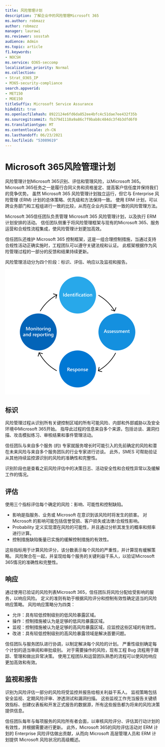 ```yaml
---
title: 风险管理计划
description: 了解企业中的风险管理Microsoft 365
ms.author: robmazz
author: robmazz
manager: laurawi
ms.reviewer: sosstah
audience: Admin
ms.topic: article
f1.keywords:
- NOCSH
ms.service: O365-seccomp
localization_priority: Normal
ms.collection:
- Strat_O365_IP
- M365-security-compliance
search.appverid:
- MET150
- MOE150
titleSuffix: Microsoft Service Assurance
hideEdit: true
ms.openlocfilehash: 8922124e6fd6da852ee4bfc4c51dae7ee432f35b
ms.sourcegitcommit: fb379d1110a9a86c7f9bab8c484dc3f4b3dfd6f0
ms.translationtype: MT
ms.contentlocale: zh-CN
ms.lasthandoff: 06/23/2021
ms.locfileid: "53089619"
---
```

# <a name="microsoft-365-risk-management-program"></a>Microsoft 365风险管理计划

风险管理计划Microsoft 365识别、评估和管理风险，以Microsoft 365。 Microsoft 365任务之一是履行合同义务和资格鉴定、提高客户信任度并保持我们的竞争优势。 虽然 Microsoft 365 风险管理计划独立运行，但它与 Enterprise 风险管理 (ERM) 计划的总体策略、优先级和方法保持一致。 使用 ERM 计划，可以跨业务部门和工程组进行一致的比较，从而在企业内实现更一致的风险管理方法。

Microsoft 365信任团队负责管理 Microsoft 365 风险管理计划，以及执行 ERM 计划安排的活动。 信任团队侧重于将风险管理框架与现有的Microsoft 365、服务运营和合规性流程集成，使风险管理计划更加高效。

信任团队还维护 Microsoft 365 控制框架，这是一组合理控制措施，当通过支持合规性活动正确实施时，工程团队可以遵守关键法规和认证。 此框架根据作为风险管理过程的一部分的反馈和结果持续更新。

风险管理活动分为四个阶段：标识、评估、响应以及监视和报告。

![风险管理流程活动](../media/assurance-risk-management-review-process.png)

## <a name="identification"></a>标识

风险管理过程从识别所有关键控制区域的所有可能风险、内部和外部威胁以及安全环境中Microsoft 365开始。 指导此过程的信息来自多个来源，包括访谈、漏洞扫描、攻击模拟练习、审核结果和事件管理活动。

信任团队与来自多个服务 (的) 专家就服务增长时可能引入的先前确定的风险和潜在未来风险与来自多个服务团队的行业专家进行访谈。 此外，SMES 可帮助验证从其他持续监控源识别的风险的准确性和完整性。

识别阶段也是查看之前风险评估中的决策日志、活动安全性和合规性异常以及缓解工作的情况。

## <a name="assessment"></a>评估

使用三个指标评估每个确定的风险：影响、可能性和控制缺陷。

- 影响是指服务、业务或 Microsoft 在意识到该风险时将发生的损害。 对 Microsoft 的影响可能包括信誉受损、客户损失或法律/合规性影响。
- Probability 定义实现潜在风险的可能性，并且通过分析其发生的概率和频率进行计算。
- 控制措施缺陷衡量已实施的缓解控制措施的有效性。

这些指标用于计算风险评分，该分数表示每个风险的严重性，并计算现有缓解策略。 风险聚合在一起，并呈现给每个服务的关键利益干系人，以验证Microsoft 365情况的准确性和完整性。

## <a name="response"></a>响应

通过使用已验证的风险列表Microsoft 365，信任团队将风险分配给受影响的服务，以响应风险。 定义的准则有助于根据风险评分和控制有效性确定适当的风险响应策略。 风险响应策略分为四类：

- 允许：具有较低控制级别的低风险暴露区域。
- 操作：控制措施被认为是足够的低风险暴露区域。
- 监视：控制措施被认为是足够的高风险暴露区域，应监控这些区域的有效性。
- 改进：具有较低控制级别的高风险暴露领域是解决首要问题。

信任团队与服务团队进行协调，以制定解决每个风险的计划。 严重性级别确定每个计划的适当审阅和审批级别。 对于需要操作的风险，现有工程 Bug 流程用于跟踪、管理和做出异常决策。 使用工程团队和运营团队熟悉的流程可以使风险响应更加高效和有效。

## <a name="monitoring-and-reporting"></a>监视和报告

识别为风险评估一部分的风险将受监控并报告给相关利益干系人。 监视策略包括安全监视、定期风险评审、渗透测试和漏洞扫描。 这些监视工作充当报告关键绩效指标、创建仪表板和开发正式报告的数据源，所有这些报告都为将来的风险决策提供信息。

信任团队每年与每项服务的风险所有者会面，以审核风险评分、评估其行动计划的有效性，并根据需要进行更新。 此外，Microsoft 365的风险评估活动对 ERM 计划的 Enterprise 风险评估做出贡献，从而向 Microsoft 高层管理人员和 ERM 计划提供 Microsoft 风险状况的高级概述。
